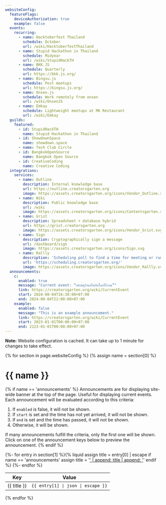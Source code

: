 ```yaml
---
websiteConfig:
  featureFlags:
    deviceAuthorization: true
    example: false
  events:
    recurring:
      - name: Hacktoberfest Thailand
        schedule: October
        url: /wiki/HacktoberfestThailand
      - name: Stupid Hackathon in Thailand
        schedule: Midyear
        url: /wiki/StupidHackTH
      - name: BKK.JS
        schedule: Quarterly
        url: https://bkk.js.org/
      - name: Bingsu.js
        schedule: Post meetups
        url: https://bingsu.js.org/
      - name: Onsen.js
        schedule: Work remotely from onsen
        url: /wiki/OnsenJS
      - name: Emkay
        schedule: Lightweight meetups at MK Restaurant
        url: /wiki/Emkay
  guilds:
    featured:
      - id: StupidHackTH
        name: Stupid Hackathon in Thailand
      - id: ShowdownSpace
        name: showdown.space
      - name: Tech Club Circle
      - id: BangkokOpenSource
        name: Bangkok Open Source
      - id: CreativeCoding
        name: Creative Coding
  integrations:
    services:
      - name: Outline
        description: Internal knowledge base
        url: https://outline.creatorsgarten.org
        image: https://assets.creatorsgarten.org/icons/Vendor_Outline.svg
      - name: Wiki
        description: Public knowledge base
        url: /wiki
        image: https://assets.creatorsgarten.org/icons/Contentsgarten.svg
      - name: Grist
        description: Spreadsheet + database hybrid
        url: https://grist.creatorsgarten.org
        image: https://assets.creatorsgarten.org/icons/Vendor_Grist.svg
      - name: Sign
        description: Cryptographically sign a message
        url: /dashboard/sign
        image: https://assets.creatorsgarten.org/icons/Sign.svg
      - name: Rallly
        description: 'Scheduling poll to find a time for meeting or running an event.'
        url: 'https://scheduling.creatorsgarten.org/'
        image: https://assets.creatorsgarten.org/icons/Vendor_Rallly.svg
  announcements:
    c:
      enabled: true
      message: "Current event: “เศรษฐกิจเอไอกับโลกไร้งาน”"
      link: https://creatorsgarten.org/wiki/CurrentEvent
      start: 2024-08-04T16:30:00+07:00
      end: 2024-08-04T22:00:00+07:00
    example:
      enabled: false
      message: "This is an example announcement."
      link: https://creatorsgarten.org/wiki/CurrentEvent
      start: 2023-01-01T00:00:00+07:00
      end: 2123-01-01T00:00:00+07:00
---
```


**Note:** Website configuration is cached. It can take up to 1 minute for changes to take effect.

{% for section in page.websiteConfig %}
{% assign name = section[0] %}

# {{ name }}

{% if name == 'announcements' %}
Announcements are for displaying site-wide banner at the top of the page. Useful for displaying current events.
Each announcement will be evaluated according to this criteria:

1. If `enabled` is false, it will not be shown.
2. If `start` is set and the time has not yet arrived, it will not be shown.
3. If `end` is set and the time has passed, it will not be shown.
4. Otherwise, it will be shown.

If many announcements fulfill the criteria, only the first one will be shown. Click on one of the announcement keys below to preview the announcement.
{% endif %}

<table><thead><tr><th>Key</th><th>Value</th></tr></thead><tbody>
{%- for entry in section[1] %}{% liquid
assign title = entry[0] | escape
if name == 'announcements'
  assign title = '<a href="?previewAnnouncement=' | append: title | append: '">' | append: title | append: '</a>'
endif
%}
<tr><td>{{ title }}</td><td><pre style="margin:0"><code style="white-space:pre-wrap">{{ entry[1] | json | escape }}</code></pre></td></tr>
{%- endfor %}
</tbody></table>

{% endfor %}